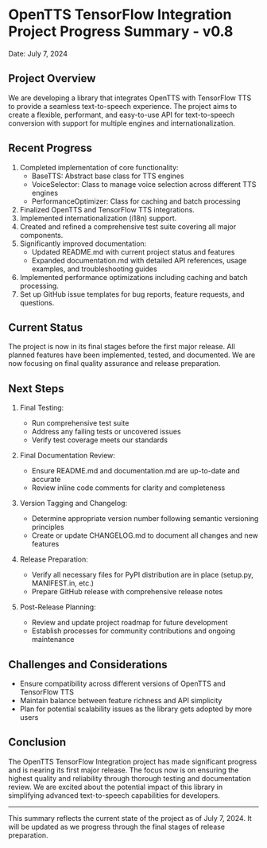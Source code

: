 # OpenTTS TensorFlow Integration Project Progress Summary - v0.8

Date: July 7, 2024

## Project Overview
We are developing a library that integrates OpenTTS with TensorFlow TTS to provide a seamless text-to-speech experience. The project aims to create a flexible, performant, and easy-to-use API for text-to-speech conversion with support for multiple engines and internationalization.

## Recent Progress

1. Completed implementation of core functionality:
   - BaseTTS: Abstract base class for TTS engines
   - VoiceSelector: Class to manage voice selection across different TTS engines
   - PerformanceOptimizer: Class for caching and batch processing
2. Finalized OpenTTS and TensorFlow TTS integrations.
3. Implemented internationalization (i18n) support.
4. Created and refined a comprehensive test suite covering all major components.
5. Significantly improved documentation:
   - Updated README.md with current project status and features
   - Expanded documentation.md with detailed API references, usage examples, and troubleshooting guides
6. Implemented performance optimizations including caching and batch processing.
7. Set up GitHub issue templates for bug reports, feature requests, and questions.

## Current Status

The project is now in its final stages before the first major release. All planned features have been implemented, tested, and documented. We are now focusing on final quality assurance and release preparation.

## Next Steps

1. Final Testing:
   - Run comprehensive test suite
   - Address any failing tests or uncovered issues
   - Verify test coverage meets our standards

2. Final Documentation Review:
   - Ensure README.md and documentation.md are up-to-date and accurate
   - Review inline code comments for clarity and completeness

3. Version Tagging and Changelog:
   - Determine appropriate version number following semantic versioning principles
   - Create or update CHANGELOG.md to document all changes and new features

4. Release Preparation:
   - Verify all necessary files for PyPI distribution are in place (setup.py, MANIFEST.in, etc.)
   - Prepare GitHub release with comprehensive release notes

5. Post-Release Planning:
   - Review and update project roadmap for future development
   - Establish processes for community contributions and ongoing maintenance

## Challenges and Considerations

- Ensure compatibility across different versions of OpenTTS and TensorFlow TTS
- Maintain balance between feature richness and API simplicity
- Plan for potential scalability issues as the library gets adopted by more users

## Conclusion

The OpenTTS TensorFlow Integration project has made significant progress and is nearing its first major release. The focus now is on ensuring the highest quality and reliability through thorough testing and documentation review. We are excited about the potential impact of this library in simplifying advanced text-to-speech capabilities for developers.

---

This summary reflects the current state of the project as of July 7, 2024. It will be updated as we progress through the final stages of release preparation.